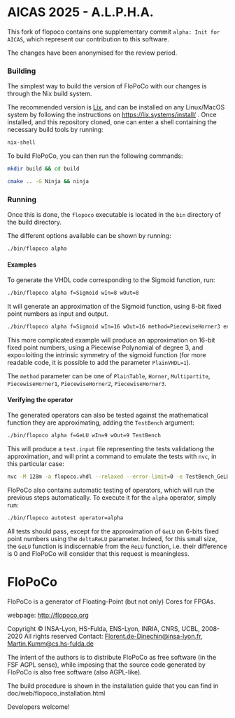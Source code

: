 # AICAS 2025 - A.L.P.H.A.

This fork of flopoco contains one supplementary commit `alpha: Init for AICAS`, which represent our contribution to this software.

The changes have been anonymised for the review period.

### Building

The simplest way to build the version of FloPoCo with our changes is through the Nix build system.

The recommended version is [Lix](https://lix.systems), and can be installed on any Linux/MacOS system by following the instructions on https://lix.systems/install/ .
Once installed, and this repository cloned, one can enter a shell containing the necessary build tools by running:

```bash
nix-shell
```

To build FloPoCo, you can then run the following commands:

```bash
mkdir build && cd build

cmake .. -G Ninja && ninja
```

### Running

Once this is done, the `flopoco` executable is located in the `bin` directory of the build directory.

The different options available can be shown by running:

```bash
./bin/flopoco alpha
```

#### Examples

To generate the VHDL code corresponding to the Sigmoid function, run:

```bash
./bin/flopoco alpha f=Sigmoid wIn=8 wOut=8
```

It will generate an approximation of the Sigmoid function, using 8-bit fixed point numbers as input and output.

```bash
./bin/flopoco alpha f=Sigmoid wIn=16 wOut=16 method=PiecewiseHorner3 enableSymmetry=1
```

This more complicated example will produce an approximation on 16-bit fixed point numbers, using a Piecewise Polynomial of degree 3, and expo=loiting the intrinsic symmetry of the sigmoid function (for more readable code, it is possible to add the parameter `PlainVHDL=1`).

The `method` parameter can be one of `PlainTable`, `Horner`, `Multipartite`, `PiecewiseHorner1`, `PiecewiseHorner2`, `PiecewiseHorner3`.

#### Verifying the operator

The generated operators can also be tested against the mathematical function they are approximating, adding the `TestBench` argument:

```bash
./bin/flopoco alpha f=GeLU wIn=9 wOut=9 TestBench
```

This will produce a `test.input` file representing the tests validationg the approximation, and will print a command to emulate the tests with `nvc`, in this particular case:

```bash
nvc -M 128m -a flopoco.vhdl --relaxed --error-limit=0 -e TestBench_GeLU_9_9_auto_comb_uid2_comb_uid6  -r --exit-severity=failure --wave=TestBench_GeLU_9_9_auto_comb_uid2_comb_uid6.fst --stop-time=5132ns
```

FloPoCo also contains automatic testing of operators, which will run the previous steps automatically. To execute it for the `alpha` operator, simply run:

```bash
./bin/flopoco autotest operator=alpha
```

All tests should pass, except for the approximation of `GeLU` on 6-bits fixed point numbers using the `deltaReLU` parameter.
Indeed, for this small size, the `GeLU` function is indiscernable from the `ReLU` function, i.e. their difference is 0 and FloPoCo will consider that this request is meaningless.

# FloPoCo

FloPoCo is a generator of Floating-Point (but not only) Cores for FPGAs.

webpage: http://flopoco.org

Copyright © INSA-Lyon, HS-Fulda, ENS-Lyon, INRIA, CNRS, UCBL, 2008-2020
All rights reserved
Contact: Florent.de-Dinechin@insa-lyon.fr, Martin.Kumm@cs.hs-fulda.de

The intent of the authors is to distribute FloPoCo as free software (in the FSF AGPL sense), while imposing that the source code generated by FloPoCo is also free software (also AGPL-like). 

The build procedure is shown in the installation guide that you can find in doc/web/flopoco_installation.html 

Developers welcome!

